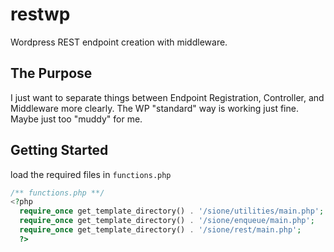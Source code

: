 # restwp
Wordpress REST endpoint creation with middleware.

<h2>The Purpose</h2>

<p>
I just want to separate things between Endpoint Registration, Controller, and Middleware more clearly. The WP "standard" way is working just fine. Maybe just too "muddy" for me.
</p>

<h2>Getting Started</h2>

load the required files in <code>functions.php</code> 

```php
/** functions.php **/
<?php
  require_once get_template_directory() . '/sione/utilities/main.php';
  require_once get_template_directory() . '/sione/enqueue/main.php';
  require_once get_template_directory() . '/sione/rest/main.php';
  ?>
```
